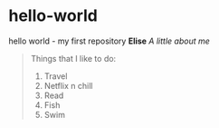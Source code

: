 # hello-world
hello world - my first repository
**Elise**
*A little about me*
> Things that I like to do:
> 1. Travel
> 2. Netflix n chill
> 3. Read
> 4. Fish
> 5. Swim
